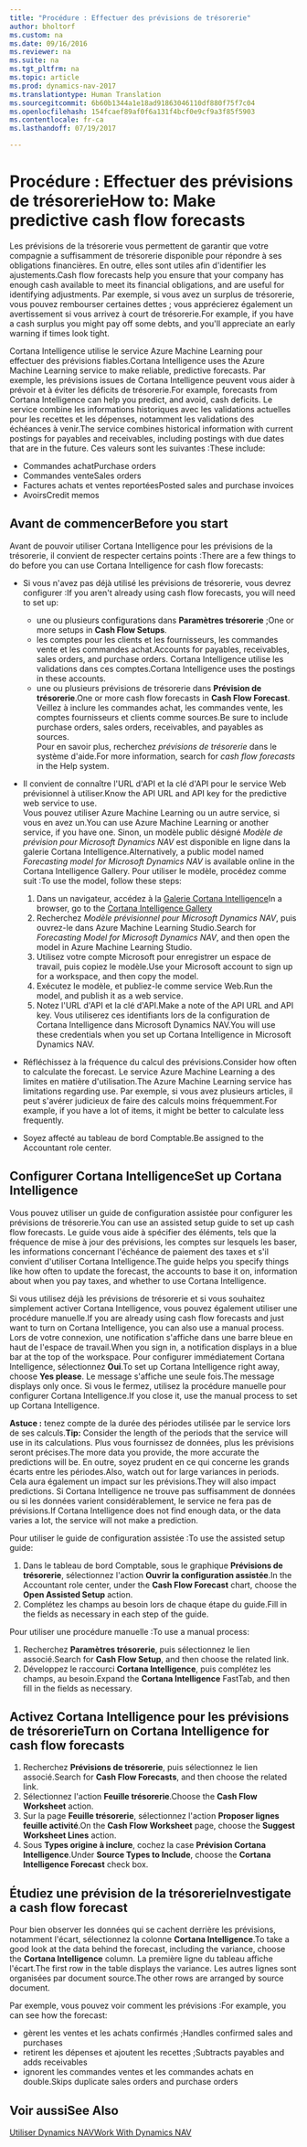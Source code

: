 ```yaml
---
title: "Procédure : Effectuer des prévisions de trésorerie"
author: bholtorf
ms.custom: na
ms.date: 09/16/2016
ms.reviewer: na
ms.suite: na
ms.tgt_pltfrm: na
ms.topic: article
ms.prod: dynamics-nav-2017
ms.translationtype: Human Translation
ms.sourcegitcommit: 6b60b1344a1e18ad91863046110df880f75f7c04
ms.openlocfilehash: 154fcaef89af0f6a131f4bcf0e9cf9a3f85f5903
ms.contentlocale: fr-ca
ms.lasthandoff: 07/19/2017

---
```


# <a name="how-to-make-predictive-cash-flow-forecasts"></a><span data-ttu-id="5e14e-102">Procédure : Effectuer des prévisions de trésorerie</span><span class="sxs-lookup"><span data-stu-id="5e14e-102">How to: Make predictive cash flow forecasts</span></span>
<span data-ttu-id="5e14e-103">Les prévisions de la trésorerie vous permettent de garantir que votre compagnie a suffisamment de trésorerie disponible pour répondre à ses obligations financières. En outre, elles sont utiles afin d'identifier les ajustements.</span><span class="sxs-lookup"><span data-stu-id="5e14e-103">Cash flow forecasts help you ensure that your company has enough cash available to meet its financial obligations, and are useful for identifying adjustments.</span></span> <span data-ttu-id="5e14e-104">Par exemple, si vous avez un surplus de trésorerie, vous pouvez rembourser certaines dettes ; vous apprécierez également un avertissement si vous arrivez à court de trésorerie.</span><span class="sxs-lookup"><span data-stu-id="5e14e-104">For example, if you have a cash surplus you might pay off some debts, and you'll appreciate an early warning if times look tight.</span></span> 

<span data-ttu-id="5e14e-105">Cortana Intelligence utilise le service Azure Machine Learning pour effectuer des prévisions fiables.</span><span class="sxs-lookup"><span data-stu-id="5e14e-105">Cortana Intelligence uses the Azure Machine Learning service to make reliable, predictive forecasts.</span></span> <span data-ttu-id="5e14e-106">Par exemple, les prévisions issues de Cortana Intelligence peuvent vous aider à prévoir et à éviter les déficits de trésorerie.</span><span class="sxs-lookup"><span data-stu-id="5e14e-106">For example, forecasts from Cortana Intelligence can help you predict, and avoid, cash deficits.</span></span> <span data-ttu-id="5e14e-107">Le service combine les informations historiques avec les validations actuelles pour les recettes et les dépenses, notamment les validations des échéances à venir.</span><span class="sxs-lookup"><span data-stu-id="5e14e-107">The service combines historical information with current postings for payables and receivables, including postings with due dates that are in the future.</span></span> <span data-ttu-id="5e14e-108">Ces valeurs sont les suivantes :</span><span class="sxs-lookup"><span data-stu-id="5e14e-108">These include:</span></span>
* <span data-ttu-id="5e14e-109">Commandes achat</span><span class="sxs-lookup"><span data-stu-id="5e14e-109">Purchase orders</span></span>
* <span data-ttu-id="5e14e-110">Commandes vente</span><span class="sxs-lookup"><span data-stu-id="5e14e-110">Sales orders</span></span>
* <span data-ttu-id="5e14e-111">Factures achats et ventes reportées</span><span class="sxs-lookup"><span data-stu-id="5e14e-111">Posted sales and purchase invoices</span></span>
* <span data-ttu-id="5e14e-112">Avoirs</span><span class="sxs-lookup"><span data-stu-id="5e14e-112">Credit memos</span></span>

## <a name="before-you-start"></a><span data-ttu-id="5e14e-113">Avant de commencer</span><span class="sxs-lookup"><span data-stu-id="5e14e-113">Before you start</span></span>  
<span data-ttu-id="5e14e-114">Avant de pouvoir utiliser Cortana Intelligence pour les prévisions de la trésorerie, il convient de respecter certains points :</span><span class="sxs-lookup"><span data-stu-id="5e14e-114">There are a few things to do before you can use Cortana Intelligence for cash flow forecasts:</span></span> 
* <span data-ttu-id="5e14e-115">Si vous n'avez pas déjà utilisé les prévisions de trésorerie, vous devrez configurer :</span><span class="sxs-lookup"><span data-stu-id="5e14e-115">If you aren't already using cash flow forecasts, you will need to set up:</span></span>
    * <span data-ttu-id="5e14e-116">une ou plusieurs configurations dans **Paramètres trésorerie** ;</span><span class="sxs-lookup"><span data-stu-id="5e14e-116">One or more setups in **Cash Flow Setups**.</span></span> 
    * <span data-ttu-id="5e14e-117">les comptes pour les clients et les fournisseurs, les commandes vente et les commandes achat.</span><span class="sxs-lookup"><span data-stu-id="5e14e-117">Accounts for payables, receivables, sales orders, and purchase orders.</span></span> <span data-ttu-id="5e14e-118">Cortana Intelligence utilise les validations dans ces comptes.</span><span class="sxs-lookup"><span data-stu-id="5e14e-118">Cortana Intelligence uses the postings in these accounts.</span></span>
    * <span data-ttu-id="5e14e-119">une ou plusieurs prévisions de trésorerie dans **Prévision de trésorerie**.</span><span class="sxs-lookup"><span data-stu-id="5e14e-119">One or more cash flow forecasts in **Cash Flow Forecast**.</span></span> <span data-ttu-id="5e14e-120">Veillez à inclure les commandes achat, les commandes vente, les comptes fournisseurs et clients comme sources.</span><span class="sxs-lookup"><span data-stu-id="5e14e-120">Be sure to include purchase orders, sales orders, receivables, and payables as sources.</span></span>  
    <span data-ttu-id="5e14e-121">Pour en savoir plus, recherchez _prévisions de trésorerie_ dans le système d'aide.</span><span class="sxs-lookup"><span data-stu-id="5e14e-121">For more information, search for _cash flow forecasts_ in the Help system.</span></span> 
* <span data-ttu-id="5e14e-122">Il convient de connaître l'URL d'API et la clé d'API pour le service Web prévisionnel à utiliser.</span><span class="sxs-lookup"><span data-stu-id="5e14e-122">Know the API URL and API key for the predictive web service to use.</span></span>  
    <span data-ttu-id="5e14e-123">Vous pouvez utiliser Azure Machine Learning ou un autre service, si vous en avez un.</span><span class="sxs-lookup"><span data-stu-id="5e14e-123">You can use Azure Machine Learning or another service, if you have one.</span></span> <span data-ttu-id="5e14e-124">Sinon, un modèle public désigné _Modèle de prévision pour Microsoft Dynamics NAV_ est disponible en ligne dans la galerie Cortana Intelligence.</span><span class="sxs-lookup"><span data-stu-id="5e14e-124">Alternatively, a public model named _Forecasting model for Microsoft Dynamics NAV_ is available online in the Cortana Intelligence Gallery.</span></span> <span data-ttu-id="5e14e-125">Pour utiliser le modèle, procédez comme suit :</span><span class="sxs-lookup"><span data-stu-id="5e14e-125">To use the model, follow these steps:</span></span>

    1. <span data-ttu-id="5e14e-126">Dans un navigateur, accédez à la [Galerie Cortana Intelligence](https://go.microsoft.com/fwlink/?linkid=828352)</span><span class="sxs-lookup"><span data-stu-id="5e14e-126">In a browser, go to the [Cortana Intelligence Gallery](https://go.microsoft.com/fwlink/?linkid=828352)</span></span>
    2. <span data-ttu-id="5e14e-127">Recherchez _Modèle prévisionnel pour Microsoft Dynamics NAV_, puis ouvrez-le dans Azure Machine Learning Studio.</span><span class="sxs-lookup"><span data-stu-id="5e14e-127">Search for _Forecasting Model for Microsoft Dynamics NAV_, and then open the model in Azure Machine Learning Studio.</span></span>
    3. <span data-ttu-id="5e14e-128">Utilisez votre compte Microsoft pour enregistrer un espace de travail, puis copiez le modèle.</span><span class="sxs-lookup"><span data-stu-id="5e14e-128">Use your Microsoft account to sign up for a workspace, and then copy the model.</span></span>
    4. <span data-ttu-id="5e14e-129">Exécutez le modèle, et publiez-le comme service Web.</span><span class="sxs-lookup"><span data-stu-id="5e14e-129">Run the model, and publish it as a web service.</span></span>
    5. <span data-ttu-id="5e14e-130">Notez l'URL d'API et la clé d'API.</span><span class="sxs-lookup"><span data-stu-id="5e14e-130">Make a note of the API URL and API key.</span></span> <span data-ttu-id="5e14e-131">Vous utiliserez ces identifiants lors de la configuration de Cortana Intelligence dans Microsoft Dynamics NAV.</span><span class="sxs-lookup"><span data-stu-id="5e14e-131">You will use these credentials when you set up Cortana Intelligence in Microsoft Dynamics NAV.</span></span>  

* <span data-ttu-id="5e14e-132">Réfléchissez à la fréquence du calcul des prévisions.</span><span class="sxs-lookup"><span data-stu-id="5e14e-132">Consider how often to calculate the forecast.</span></span> <span data-ttu-id="5e14e-133">Le service Azure Machine Learning a des limites en matière d'utilisation.</span><span class="sxs-lookup"><span data-stu-id="5e14e-133">The Azure Machine Learning service has limitations regarding use.</span></span> <span data-ttu-id="5e14e-134">Par exemple, si vous avez plusieurs articles, il peut s'avérer judicieux de faire des calculs moins fréquemment.</span><span class="sxs-lookup"><span data-stu-id="5e14e-134">For example, if you have a lot of items, it might be better to calculate less frequently.</span></span> 
* <span data-ttu-id="5e14e-135">Soyez affecté au tableau de bord Comptable.</span><span class="sxs-lookup"><span data-stu-id="5e14e-135">Be assigned to the Accountant role center.</span></span> 

## <a name="set-up-cortana-intelligence"></a><span data-ttu-id="5e14e-136">Configurer Cortana Intelligence</span><span class="sxs-lookup"><span data-stu-id="5e14e-136">Set up Cortana Intelligence</span></span>
<span data-ttu-id="5e14e-137">Vous pouvez utiliser un guide de configuration assistée pour configurer les prévisions de trésorerie.</span><span class="sxs-lookup"><span data-stu-id="5e14e-137">You can use an assisted setup guide to set up cash flow forecasts.</span></span> <span data-ttu-id="5e14e-138">Le guide vous aide à spécifier des éléments, tels que la fréquence de mise à jour des prévisions, les comptes sur lesquels les baser, les informations concernant l'échéance de paiement des taxes et s'il convient d'utiliser Cortana Intelligence.</span><span class="sxs-lookup"><span data-stu-id="5e14e-138">The guide helps you specify things like how often to update the forecast, the accounts to base it on, information about when you pay taxes, and whether to use Cortana Intelligence.</span></span>  

<span data-ttu-id="5e14e-139">Si vous utilisez déjà les prévisions de trésorerie et si vous souhaitez simplement activer Cortana Intelligence, vous pouvez également utiliser une procédure manuelle.</span><span class="sxs-lookup"><span data-stu-id="5e14e-139">If you are already using cash flow forecasts and just want to turn on Cortana Intelligence, you can also use a manual process.</span></span> <span data-ttu-id="5e14e-140">Lors de votre connexion, une notification s'affiche dans une barre bleue en haut de l'espace de travail.</span><span class="sxs-lookup"><span data-stu-id="5e14e-140">When you sign in, a notification displays in a blue bar at the top of the workspace.</span></span> <span data-ttu-id="5e14e-141">Pour configurer immédiatement Cortana Intelligence, sélectionnez **Oui**.</span><span class="sxs-lookup"><span data-stu-id="5e14e-141">To set up Cortana Intelligence right away, choose **Yes please**.</span></span> <span data-ttu-id="5e14e-142">Le message s'affiche une seule fois.</span><span class="sxs-lookup"><span data-stu-id="5e14e-142">The message displays only once.</span></span> <span data-ttu-id="5e14e-143">Si vous le fermez, utilisez la procédure manuelle pour configurer Cortana Intelligence.</span><span class="sxs-lookup"><span data-stu-id="5e14e-143">If you close it, use the manual process to set up Cortana Intelligence.</span></span>  

<span data-ttu-id="5e14e-144">**Astuce :** tenez compte de la durée des périodes utilisée par le service lors de ses calculs.</span><span class="sxs-lookup"><span data-stu-id="5e14e-144">**Tip:** Consider the length of the periods that the service will use in its calculations.</span></span> <span data-ttu-id="5e14e-145">Plus vous fournissez de données, plus les prévisions seront précises.</span><span class="sxs-lookup"><span data-stu-id="5e14e-145">The more data you provide, the more accurate the predictions will be.</span></span> <span data-ttu-id="5e14e-146">En outre, soyez prudent en ce qui concerne les grands écarts entre les périodes.</span><span class="sxs-lookup"><span data-stu-id="5e14e-146">Also, watch out for large variances in periods.</span></span> <span data-ttu-id="5e14e-147">Cela aura également un impact sur les prévisions.</span><span class="sxs-lookup"><span data-stu-id="5e14e-147">They will also impact predictions.</span></span> <span data-ttu-id="5e14e-148">Si Cortana Intelligence ne trouve pas suffisamment de données ou si les données varient considérablement, le service ne fera pas de prévisions.</span><span class="sxs-lookup"><span data-stu-id="5e14e-148">If Cortana Intelligence does not find enough data, or the data varies a lot, the service will not make a prediction.</span></span> 

<span data-ttu-id="5e14e-149">Pour utiliser le guide de configuration assistée :</span><span class="sxs-lookup"><span data-stu-id="5e14e-149">To use the assisted setup guide:</span></span>
1. <span data-ttu-id="5e14e-150">Dans le tableau de bord Comptable, sous le graphique **Prévisions de trésorerie**, sélectionnez l'action **Ouvrir la configuration assistée**.</span><span class="sxs-lookup"><span data-stu-id="5e14e-150">In the Accountant role center, under the **Cash Flow Forecast** chart, choose the **Open Assisted Setup** action.</span></span>
2. <span data-ttu-id="5e14e-151">Complétez les champs au besoin lors de chaque étape du guide.</span><span class="sxs-lookup"><span data-stu-id="5e14e-151">Fill in the fields as necessary in each step of the guide.</span></span>

<span data-ttu-id="5e14e-152">Pour utiliser une procédure manuelle :</span><span class="sxs-lookup"><span data-stu-id="5e14e-152">To use a manual process:</span></span>
1. <span data-ttu-id="5e14e-153">Recherchez **Paramètres trésorerie**, puis sélectionnez le lien associé.</span><span class="sxs-lookup"><span data-stu-id="5e14e-153">Search for **Cash Flow Setup**, and then choose the related link.</span></span>
2. <span data-ttu-id="5e14e-154">Développez le raccourci **Cortana Intelligence**, puis complétez les champs, au besoin.</span><span class="sxs-lookup"><span data-stu-id="5e14e-154">Expand the **Cortana Intelligence** FastTab, and then fill in the fields as necessary.</span></span>

## <a name="turn-on-cortana-intelligence-for-cash-flow-forecasts"></a><span data-ttu-id="5e14e-155">Activez Cortana Intelligence pour les prévisions de trésorerie</span><span class="sxs-lookup"><span data-stu-id="5e14e-155">Turn on Cortana Intelligence for cash flow forecasts</span></span>
1. <span data-ttu-id="5e14e-156">Recherchez **Prévisions de trésorerie**, puis sélectionnez le lien associé.</span><span class="sxs-lookup"><span data-stu-id="5e14e-156">Search for **Cash Flow Forecasts**, and then choose the related link.</span></span>
2. <span data-ttu-id="5e14e-157">Sélectionnez l'action **Feuille trésorerie**.</span><span class="sxs-lookup"><span data-stu-id="5e14e-157">Choose the **Cash Flow Worksheet** action.</span></span>
3. <span data-ttu-id="5e14e-158">Sur la page **Feuille trésorerie**, sélectionnez l'action **Proposer lignes feuille activité**.</span><span class="sxs-lookup"><span data-stu-id="5e14e-158">On the **Cash Flow Worksheet** page, choose the **Suggest Worksheet Lines** action.</span></span>  
4. <span data-ttu-id="5e14e-159">Sous **Types origine à inclure**, cochez la case **Prévision Cortana Intelligence**.</span><span class="sxs-lookup"><span data-stu-id="5e14e-159">Under **Source Types to Include**, choose the **Cortana Intelligence Forecast** check box.</span></span>

## <a name="investigate-a-cash-flow-forecast"></a><span data-ttu-id="5e14e-160">Étudiez une prévision de la trésorerie</span><span class="sxs-lookup"><span data-stu-id="5e14e-160">Investigate a cash flow forecast</span></span>
<span data-ttu-id="5e14e-161">Pour bien observer les données qui se cachent derrière les prévisions, notamment l'écart, sélectionnez la colonne **Cortana Intelligence**.</span><span class="sxs-lookup"><span data-stu-id="5e14e-161">To take a good look at the data behind the forecast, including the variance, choose the **Cortana Intelligence** column.</span></span> <span data-ttu-id="5e14e-162">La première ligne du tableau affiche l'écart.</span><span class="sxs-lookup"><span data-stu-id="5e14e-162">The first row in the table displays the variance.</span></span> <span data-ttu-id="5e14e-163">Les autres lignes sont organisées par document source.</span><span class="sxs-lookup"><span data-stu-id="5e14e-163">The other rows are arranged by source document.</span></span>  

<span data-ttu-id="5e14e-164">Par exemple, vous pouvez voir comment les prévisions :</span><span class="sxs-lookup"><span data-stu-id="5e14e-164">For example, you can see how the forecast:</span></span>    
* <span data-ttu-id="5e14e-165">gèrent les ventes et les achats confirmés ;</span><span class="sxs-lookup"><span data-stu-id="5e14e-165">Handles confirmed sales and purchases</span></span> 
* <span data-ttu-id="5e14e-166">retirent les dépenses et ajoutent les recettes ;</span><span class="sxs-lookup"><span data-stu-id="5e14e-166">Subtracts payables and adds receivables</span></span>
* <span data-ttu-id="5e14e-167">ignorent les commandes ventes et les commandes achats en double.</span><span class="sxs-lookup"><span data-stu-id="5e14e-167">Skips duplicate sales orders and purchase orders</span></span>

## <a name="see-also"></a><span data-ttu-id="5e14e-168">Voir aussi</span><span class="sxs-lookup"><span data-stu-id="5e14e-168">See Also</span></span>  
[<span data-ttu-id="5e14e-169">Utiliser Dynamics NAV</span><span class="sxs-lookup"><span data-stu-id="5e14e-169">Work With Dynamics NAV</span></span>](ui-work-product.md)

